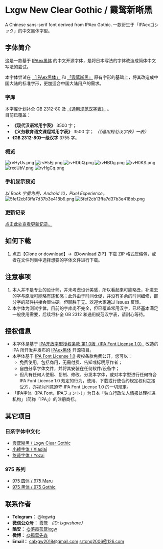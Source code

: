 # Lxgw New Clear Gothic / 霞鹜新晰黑
A Chinese sans-serif font derived from IPAex Gothic. 一款衍生于「IPAexゴシック」的中文黑体字型。


## 字体简介
这是一款基于 [IPAex黑体](https://ipafont.ipa.go.jp) 的中文开源字体，是将日本写法的字体改造成简体中文写法的尝试。

本字体尝试在 [「IPAex黑体」](https://ipafont.ipa.go.jp) 和 [「霞鹜晰黑」](https://github.com/lxgw/LxgwClearGothic) 原有字形的基础上，将其改造成中国大陆的标准字形，更加适合中国大陆用户的需求。

### 字库
本字库计划补全 GB 2312-80 及 [《通用规范汉字表》](http://www.gov.cn/zwgk/2013-08/19/content_2469793.htm) 。  
目前已覆盖：
- **《现代汉语常用字表》** 3500 字；
- **《义务教育语文课程常用字表》** 3500 字； *（《通用规范汉字表》一表）*
- **《GB 2312-80》一级汉字** 3755 字。
### 概览
![rvHyUs.png](https://s3.ax1x.com/2021/01/01/rvHyUs.png)
![rvHsEj.png](https://s3.ax1x.com/2021/01/01/rvHsEj.png)
![rvHDbQ.png](https://s3.ax1x.com/2021/01/01/rvHDbQ.png)
![rvHBDg.png](https://s3.ax1x.com/2021/01/01/rvHBDg.png)
![rvH0KS.png](https://s3.ax1x.com/2021/01/01/rvH0KS.png)
![rxcUbV.png](https://s3.ax1x.com/2021/01/01/rxcUbV.png)
![rvHgCq.png](https://s3.ax1x.com/2021/01/01/rvHgCq.png)
### 手机显示预览
*以 Book 字重为例，Android 10，Pixel Experience。*  
![5fef2cb13ffa7d37b3e418b9.png](https://pic.downk.cc/item/5fef2cb13ffa7d37b3e418b9.png)
![5fef2cb13ffa7d37b3e418bb.png](https://pic.downk.cc/item/5fef2cb13ffa7d37b3e418bb.png)
### 更新记录
[点击此处查看更新记录。](https://github.com/lxgw/LxgwNewClearGothic/blob/main/History.md)
## 如何下载
1. 点击【Clone or download】->【Download ZIP】下载 ZIP 格式压缩包，或者在文件列表中选择想要的字体文件进行下载。

## 注意事项
1. 本人并不是专业的设计师，并未考虑设计美感，所以看起来可能略丑，补进去的字与原版可能略有违和感；此外由于时间仓促，并没有多余的时间细修，部分字的部件拼接会很生硬。但聊胜于无。欢迎大家通过 Issues 反馈。
2. 本字体为测试字体，目前的字库尚不完全，但已覆盖常用汉字，已经基本满足一般使用需要，后续将补全 GB 2312 和通用规范汉字表，请耐心等待。

## 授权信息
- 本字体是基于 [IPA开放字型授权条款 第1.0版（IPA Font License 1.0）](https://opensource.org/licenses/IPA/) 改造的 IPA 所开发并发布的 [IPAex黑体](https://ipafont.ipa.go.jp) 开源项目。
- 本字体基于 [IPA Font License 1.0](https://opensource.org/licenses/IPA/) 授权条款免费公开，您可以：
  - 免费使用，包括商用，无需付费、告知或标明原作者；
  - 自由分享字体文件，并将其安装在任何软件/设备中；
  - 但凡有任何人使用、复制、修改、分发本字体，或对本字型进行任何符合 IPA Font License 1.0 规定的行为，使用、下载或行使合约规定权利之接受方，亦视为同意遵守 IPA Font License 1.0 的一切规定。
- 「IPA字体（IPA Font，IPAフォント）」为日本「独立行政法人情报处理推进机构」（简称「IPA」）的注册商标。
 
## 其它项目
### 日系字体中文化
- [霞鹜晰黑 / Lxgw Clear Gothic](https://github.com/lxgw/LxgwClearGothic)
- [小赖字体 / Xiaolai](https://github.com/lxgw/kose-font)
- [悠哉字体 / Yozai](https://github.com/lxgw/yozai-font)
### 975 系列
- [975 圆体 / 975 Maru](https://github.com/lxgw/975maru)
- [975 黑体 / 975 Gothic](https://github.com/lxgw/975gothic)

## 联系作者

- **Telegram：** @lxgwtg
- **微信公众号：** 霞鹜 *（ID: lxgwshare）*
- **酷安：** [@落霞孤鹜lxgw](https://www.coolapk.com/u/633884)
- **微博：** [@孤鹜先森](https://weibo.com/6624339726)
- **Email：** calxgw2018@gmail.com srtong2006@126.com
